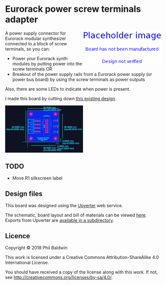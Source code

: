 # Eurorack power screw terminals adapter

<img align="right" src="../_common/PlaceholderImage.png">

A power supply connector for Eurorack modular synthesizer connected to a block of screw terminals, so you can:

* Power your Eurorack synth modules by putting power into the screw terminals OR
* Breakout of the power supply rails from a Eurorack power supply (or power bus board) by using the screw terminals as power outputs

Also, there are some LEDs to indicate when power is present.

I made this board by cutting down [this existing design](../ATX%20to%20Eurorack%20power%20supply%20adaptor/).

<img width="50%" src="./board-design.png">

## TODO

* Move R1 silkscreen label

## Design files

This board was designed using the [Upverter](https://upverter.com) web service.

The schematic, board layout and bill of materials can be viewed [here](https://upverter.com/Trebuchetindustries/f0b63092cbbe587c/Eurorack-power-screw-terminals-adapter/). Exports from Upverter are [available in a subdirectory](./Upverter%20exports).

## Licence

Copyright © 2018 Phil Baldwin

This work is licensed under a Creative Commons Attribution-ShareAlike 4.0 International License.

You should have received a copy of the license along with this work. If not, see <http://creativecommons.org/licenses/by-sa/4.0/>.
